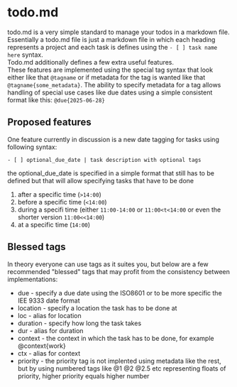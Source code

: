 # todo.md

todo.md is a very simple standard to manage your todos in a markdown file.  
Essentially a todo.md file is just a markdown file in which each heading represents a project and each task is defines using the `- [ ] task name here` syntax.  
Todo.md additionally defines a few extra useful features.  
These features are implemented using the special tag syntax that look either like that `@tagname` or if metadata for the tag is wanted like that `@tagname{some_metadata}`. The ability to specify metadata for a tag allows handling of special use cases like due dates using a simple consistent format like this: `@due{2025-06-28}`  

## Proposed features
One feature currently in discussion is a new date tagging for tasks using following syntax:
```
- [ ] optional_due_date | task description with optional tags
```
the optional_due_date is specified in a simple format that still has to be defined but that will allow specifying tasks that have to be done  
1. after a specific time (`>14:00`)
2. before a specific time (`<14:00`)
3. during a specifi time (either `11:00-14:00` or `11:00<t<14:00` or even the shorter version `11:00<<14:00`)
4. at a specific time (`14:00`)

## Blessed tags
In theory everyone can use tags as it suites you, but below are a few recommended "blessed" tags that may profit from the consistency between implementations:
- due - specify a due date using the ISO8601 or to be more specific the IEE 9333 date format
- location - specify a location the task has to be done at
- loc - alias for location
- duration - specify how long the task takes
- dur - alias for duration
- context  - the context in which the task has to be done, for example @context{work}
- ctx - alias for context
- priority - the priority tag is not implented using metadata like the rest, but by using numbered tags like @1 @2 @2.5 etc representing floats of priority, higher priority equals higher number